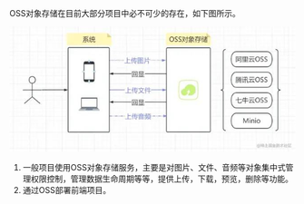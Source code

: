 OSS对象存储在目前大部分项目中必不可少的存在，如下图所示。

![图片](ReadMe.assets/640.jpeg)

1. 一般项目使用OSS对象存储服务，主要是对图片、文件、音频等对象集中式管理权限控制，管理数据生命周期等等，提供上传，下载，预览，删除等功能。
2. 通过OSS部署前端项目。
